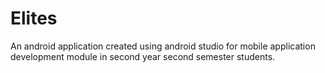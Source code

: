 # Elites
An android application created using android studio for mobile application development module in second year second semester students.
